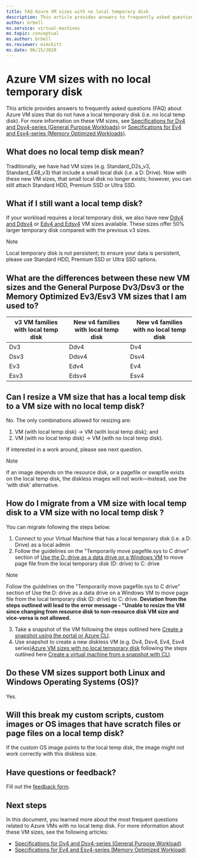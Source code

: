 ```yaml
--- 
title: FAQ Azure VM sizes with no local temporary disk 
description: This article provides answers to frequently asked questions (FAQ) about Microsoft Azure VM sizes that don’t have local temporary disk. 
author: brbell 
ms.service: virtual-machines 
ms.topic: conceptual 
ms.author: brbell
ms.reviewer: mimckitt
ms.date: 06/15/2020 
--- 
```


# Azure VM sizes with no local temporary disk 
This article provides answers to frequently asked questions (FAQ) about Azure VM sizes that do not have a local temporary disk (i.e. no local temp disk). For more information on these VM sizes, see [Specifications for Dv4 and Dsv4-series (General Purpose Workloads)](dv4-dsv4-series.md) or [Specifications for Ev4 and Esv4-series (Memory Optimized Workloads)](ev4-esv4-series.md).

## What does no local temp disk mean? 
Traditionally, we have had VM sizes (e.g. Standard_D2s_v3, Standard_E48_v3) that include a small local disk (i.e. a D: Drive). Now with these new VM sizes, that small local disk no longer exists; however, you can still attach Standard HDD, Premium SSD or Ultra SSD.

## What if I still want a local temp disk?
If your workload requires a local temporary disk, we also have new [Ddv4 and Ddsv4](ddv4-ddsv4-series.md) or [Edv4 and Edsv4](edv4-edsv4-series.md) VM sizes available. These sizes offer 50% larger temporary disk compared with the previous v3 sizes.

> [!NOTE]
> Local temporary disk is not persistent; to ensure your data is persistent, please use Standard HDD, Premium SSD or Ultra SSD options. 

## What are the differences between these new VM sizes and the General Purpose Dv3/Dsv3 or the Memory Optimized Ev3/Esv3 VM sizes that I am used to? 
| v3 VM families with local temp disk	| New v4 families with local temp disk | New v4 families with no local temp disk |
|---|---|---|
| Dv3	| Ddv4 | Dv4 |
| Dsv3 | Ddsv4  | Dsv4 |
| Ev3	| Edv4  | Ev4 |
| Esv3 | Edsv4 |	Esv4 | 

## Can I resize a VM size that has a local temp disk to a VM size with no local temp disk?  
No. The only combinations allowed for resizing are: 

1. VM (with local temp disk) -> VM (with local temp disk); and 
2. VM (with no local temp disk) -> VM (with no local temp disk). 

If interested in a work around, please see next question.

> [!NOTE]
> If an image depends on the resource disk, or a pagefile or swapfile exists on the local temp disk, the diskless images will not work—instead, use the ‘with disk’ alternative. 

## How do I migrate from a VM size with local temp disk to a VM size with no local temp disk ?  
You can migrate following the steps below: 

1. Connect to your Virtual Machine that has a local temporary disk (i.e. a D: Drive) as a local admin
2. Follow the guidelines on the "Temporarily move pagefile.sys to C drive" section of  [Use the D: drive as a data drive on a Windows VM](./windows/change-drive-letter.md) to move page file from the local temporary disk (D: drive) to C: drive

 > [!NOTE]
 > Follow the guidelines on the "Temporarily move pagefile.sys to C drive" section of Use the D: drive as a data drive on a Windows VM to move page file from the local temporary disk (D: drive) to C: drive. **Deviation from the steps outlined will lead to the error message - "Unable to resize the VM since changing from resource disk to non-resource disk VM size and vice-versa is not allowed.**

3. Take a snapshot of the VM following the steps outlined here [Create a snapshot using the portal or Azure CLI](./linux/snapshot-copy-managed-disk.md). 
4. Use snapshot to create a new diskless VM (e.g. Dv4, Dsv4, Ev4, Esv4 series)[Azure VM sizes with no local temporary disk](azure-vms-no-temp-disk.md) following the steps outlined here [Create a virtual machine from a snapshot with CLI](./scripts/virtual-machines-linux-cli-sample-create-vm-from-snapshot.md). 

## Do these VM sizes support both Linux and Windows Operating Systems (OS)?
Yes.

## Will this break my custom scripts, custom images or OS images that have scratch files or page files on a local temp disk?
If the custom OS image points to the local temp disk, the image might not work correctly with this diskless size.

## Have questions or feedback?
Fill out the [feedback form]( https://forms.office.com/Pages/ResponsePage.aspx?id=v4j5cvGGr0GRqy180BHbR_Y3toRKxchLjARedqtguBRUMzdCQkw0OVVRTldFUUtXSTlLQVBPUkVHSy4u). 

## Next steps 
In this document, you learned more about the most frequent questions related to Azure VMs with no local temp disk. For more information about these VM sizes, see the following articles:

- [Specifications for Dv4 and Dsv4-series (General Purpose Workload)](dv4-dsv4-series.md)
- [Specifications for Ev4 and Esv4-series (Memory Optimized Workload)](ev4-esv4-series.md)
